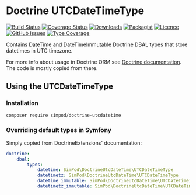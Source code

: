 # Doctrine UTCDateTimeType

[![Build Status](https://github.com/simPod/doctrine-utcdatetime/workflows/CI/badge.svg?branch=master)](https://github.com/simPod/doctrine-utcdatetime/actions)
[![Coverage Status](https://coveralls.io/repos/github/simPod/doctrine-utcdatetime/badge.svg?branch=master)](https://coveralls.io/github/simPod/doctrine-utcdatetime?branch=master)
[![Downloads](https://poser.pugx.org/simpod/doctrine-utcdatetime/d/total.svg)](https://packagist.org/packages/simpod/doctrine-utcdatetime)
[![Packagist](https://poser.pugx.org/simpod/doctrine-utcdatetime/v/stable.svg)](https://packagist.org/packages/simpod/doctrine-utcdatetime)
[![Licence](https://poser.pugx.org/simpod/doctrine-utcdatetime/license.svg)](https://packagist.org/packages/simpod/doctrine-utcdatetime)
[![GitHub Issues](https://img.shields.io/github/issues/simPod/doctrine-utcdatetime.svg?style=flat-square)](https://github.com/simPod/doctrine-utcdatetime/issues)
[![Type Coverage](https://shepherd.dev/github/simPod/doctrine-utcdatetime/coverage.svg)](https://shepherd.dev/github/simPod/doctrine-utcdatetime)

Contains DateTime and DateTimeImmutable Doctrine DBAL types that store datetimes in UTC timezone.

For more info about usage in Doctrine ORM see [Doctrine documentation](https://www.doctrine-project.org/projects/doctrine-orm/en/2.6/cookbook/working-with-datetime.html). The code is mostly copied from there.

## Using the UTCDateTimeType

### Installation

```sh
composer require simpod/doctrine-utcdatetime
```

### Overriding default types in Symfony

Simply copied from DoctrineExtensions' documentation:

``` yaml
doctrine:
    dbal:
        types:
            datetime: SimPod\DoctrineUtcDateTime\UTCDateTimeType
            datetimetz: SimPod\DoctrineUtcDateTime\UTCDateTimeType
            datetime_immutable: SimPod\DoctrineUtcDateTime\UTCDateTimeImmutableType
            datetimetz_immutable: SimPod\DoctrineUtcDateTime\UTCDateTimeImmutableType
```
